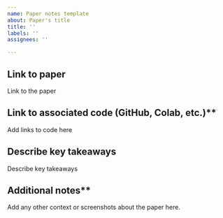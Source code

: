 ```yaml
---
name: Paper notes template
about: Paper's title
title: ''
labels: ''
assignees: ''

---
```


## Link to paper
Link to the paper

## Link to associated code (GitHub, Colab, etc.)**
Add links to code here

## Describe key takeaways
Describe key takeaways

## Additional notes**
Add any other context or screenshots about the paper here.


